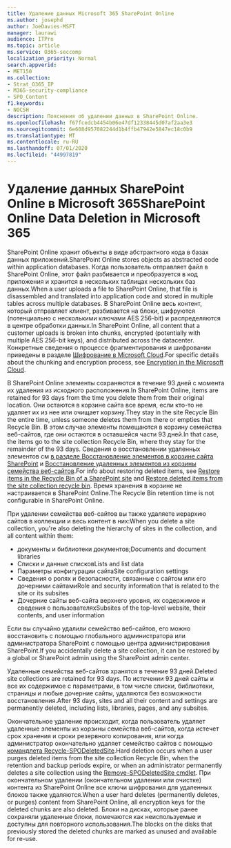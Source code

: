 ```yaml
---
title: Удаление данных Microsoft 365 SharePoint Online
ms.author: josephd
author: JoeDavies-MSFT
manager: laurawi
audience: ITPro
ms.topic: article
ms.service: O365-seccomp
localization_priority: Normal
search.appverid:
- MET150
ms.collection:
- Strat_O365_IP
- M365-security-compliance
- SPO_Content
f1.keywords:
- NOCSH
description: Пояснения об удалении данных в SharePoint Online.
ms.openlocfilehash: f67fcedcb4454b06e47df12338445d07af2aa3e3
ms.sourcegitcommit: 6e608d957082244d1b4ffb47942e5847ec18c0b9
ms.translationtype: MT
ms.contentlocale: ru-RU
ms.lasthandoff: 07/01/2020
ms.locfileid: "44997819"
---
```

# <a name="sharepoint-online-data-deletion-in-microsoft-365"></a><span data-ttu-id="0bf15-103">Удаление данных SharePoint Online в Microsoft 365</span><span class="sxs-lookup"><span data-stu-id="0bf15-103">SharePoint Online Data Deletion in Microsoft 365</span></span>

<span data-ttu-id="0bf15-104">SharePoint Online хранит объекты в виде абстрактного кода в базах данных приложений.</span><span class="sxs-lookup"><span data-stu-id="0bf15-104">SharePoint Online stores objects as abstracted code within application databases.</span></span> <span data-ttu-id="0bf15-105">Когда пользователь отправляет файл в SharePoint Online, этот файл разбивается и преобразуется в код приложения и хранится в нескольких таблицах нескольких баз данных.</span><span class="sxs-lookup"><span data-stu-id="0bf15-105">When a user uploads a file to SharePoint Online, that file is disassembled and translated into application code and stored in multiple tables across multiple databases.</span></span> <span data-ttu-id="0bf15-106">В SharePoint Online весь контент, который отправляет клиент, разбивается на блоки, шифруются (потенциально с несколькими ключами AES 256-bit) и распределяются в центре обработки данных.</span><span class="sxs-lookup"><span data-stu-id="0bf15-106">In SharePoint Online, all content that a customer uploads is broken into chunks, encrypted (potentially with multiple AES 256-bit keys), and distributed across the datacenter.</span></span> <span data-ttu-id="0bf15-107">Конкретные сведения о процессе фрагментирования и шифровании приведены в разделе [Шифрование в Microsoft Cloud](https://docs.microsoft.com/microsoft-365/compliance/office-365-encryption-in-the-microsoft-cloud-overview).</span><span class="sxs-lookup"><span data-stu-id="0bf15-107">For specific details about the chunking and encryption process, see [Encryption in the Microsoft Cloud](https://docs.microsoft.com/microsoft-365/compliance/office-365-encryption-in-the-microsoft-cloud-overview).</span></span> 

<span data-ttu-id="0bf15-108">В SharePoint Online элементы сохраняются в течение 93 дней с момента их удаления из исходного расположения.</span><span class="sxs-lookup"><span data-stu-id="0bf15-108">In SharePoint Online, items are retained for 93 days from the time you delete them from their original location.</span></span> <span data-ttu-id="0bf15-109">Они остаются в корзине сайта все время, если кто-то не удаляет их из нее или очищает корзину.</span><span class="sxs-lookup"><span data-stu-id="0bf15-109">They stay in the site Recycle Bin the entire time, unless someone deletes them from there or empties that Recycle Bin.</span></span> <span data-ttu-id="0bf15-110">В этом случае элементы помещаются в корзину семейства веб-сайтов, где они остаются в оставшейся части 93 дней.</span><span class="sxs-lookup"><span data-stu-id="0bf15-110">In that case, the items go to the site collection Recycle Bin, where they stay for the remainder of the 93 days.</span></span> <span data-ttu-id="0bf15-111">Сведения о восстановлении удаленных элементов см [в разделе Восстановление элементов в корзине сайта SharePoint](https://support.office.com/article/6df466b6-55f2-4898-8d6e-c0dff851a0be#ID0EAADAAA=Online
) и [Восстановление удаленных элементов из корзины семейства веб-сайтов](https://support.office.com/article/5fa924ee-16d7-487b-9a0a-021b9062d14b).</span><span class="sxs-lookup"><span data-stu-id="0bf15-111">For info about restoring deleted items, see [Restore items in the Recycle Bin of a SharePoint site](https://support.office.com/article/6df466b6-55f2-4898-8d6e-c0dff851a0be#ID0EAADAAA=Online
) and [Restore deleted items from the site collection recycle bin](https://support.office.com/article/5fa924ee-16d7-487b-9a0a-021b9062d14b).</span></span> <span data-ttu-id="0bf15-112">Время хранения в корзине не настраивается в SharePoint Online.</span><span class="sxs-lookup"><span data-stu-id="0bf15-112">The Recycle Bin retention time is not configurable in SharePoint Online.</span></span>

<span data-ttu-id="0bf15-113">При удалении семейства веб-сайтов вы также удаляете иерархию сайтов в коллекции и весь контент в них:</span><span class="sxs-lookup"><span data-stu-id="0bf15-113">When you delete a site collection, you're also deleting the hierarchy of sites in the collection, and all content within them:</span></span>

- <span data-ttu-id="0bf15-114">документы и библиотеки документов;</span><span class="sxs-lookup"><span data-stu-id="0bf15-114">Documents and document libraries</span></span>
- <span data-ttu-id="0bf15-115">Списки и данные списков</span><span class="sxs-lookup"><span data-stu-id="0bf15-115">Lists and list data</span></span>
- <span data-ttu-id="0bf15-116">Параметры конфигурации сайта</span><span class="sxs-lookup"><span data-stu-id="0bf15-116">Site configuration settings</span></span>
- <span data-ttu-id="0bf15-117">Сведения о ролях и безопасности, связанные с сайтом или его дочерними сайтами</span><span class="sxs-lookup"><span data-stu-id="0bf15-117">Role and security information that is related to the site or its subsites</span></span>
- <span data-ttu-id="0bf15-118">Дочерние сайты веб-сайта верхнего уровня, их содержимое и сведения о пользователях</span><span class="sxs-lookup"><span data-stu-id="0bf15-118">Subsites of the top-level website, their contents, and user information</span></span>

<span data-ttu-id="0bf15-119">Если вы случайно удалили семейство веб-сайтов, его можно восстановить с помощью глобального администратора или администратора SharePoint с помощью центра администрирования SharePoint.</span><span class="sxs-lookup"><span data-stu-id="0bf15-119">If you accidentally delete a site collection, it can be restored by a global or SharePoint admin using the SharePoint admin center.</span></span>

<span data-ttu-id="0bf15-120">Удаленные семейства веб-сайтов хранятся в течение 93 дней.</span><span class="sxs-lookup"><span data-stu-id="0bf15-120">Deleted site collections are retained for 93 days.</span></span> <span data-ttu-id="0bf15-121">По истечении 93 дней сайты и все их содержимое с параметрами, в том числе списки, библиотеки, страницы и любые дочерние сайты, удаляются без возможности восстановления.</span><span class="sxs-lookup"><span data-stu-id="0bf15-121">After 93 days, sites and all their content and settings are permanently deleted, including lists, libraries, pages, and any subsites.</span></span>

<span data-ttu-id="0bf15-122">Окончательное удаление происходит, когда пользователь удаляет удаленные элементы из корзины семейства веб-сайтов, когда истечет срок хранения и сроки резервного копирования, или когда администратор окончательно удаляет семейство сайтов с помощью [командлета Recycle-SPODeletedSite](/powershell/module/sharepoint-online/Remove-SPODeletedSite?view=sharepoint-ps).</span><span class="sxs-lookup"><span data-stu-id="0bf15-122">Hard deletion occurs when a user purges deleted items from the site collection Recycle Bin, when the retention and backup periods expire, or when an administrator permanently deletes a site collection using the [Remove-SPODeletedSite cmdlet](/powershell/module/sharepoint-online/Remove-SPODeletedSite?view=sharepoint-ps).</span></span> <span data-ttu-id="0bf15-123">При окончательном удалении (окончательном удалении или очистке) контента из SharePoint Online все ключи шифрования для удаленных блоков также удаляются.</span><span class="sxs-lookup"><span data-stu-id="0bf15-123">When a user hard deletes (permanently deletes, or purges) content from SharePoint Online, all encryption keys for the deleted chunks are also deleted.</span></span> <span data-ttu-id="0bf15-124">Блоки на дисках, которые ранее сохраняли удаленные блоки, помечаются как неиспользуемые и доступны для повторного использования.</span><span class="sxs-lookup"><span data-stu-id="0bf15-124">The blocks on the disks that previously stored the deleted chunks are marked as unused and available for re-use.</span></span>
